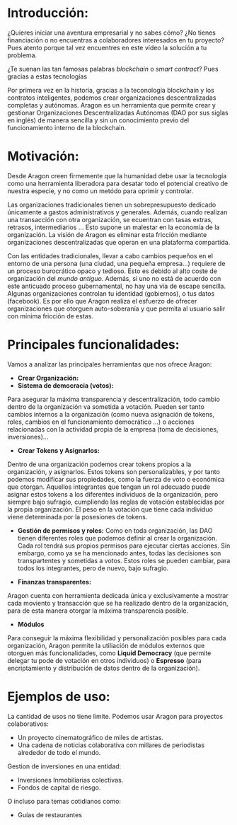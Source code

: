 <!---Vamos a recopilar información de caracter divulgativa sobre Aragon, para más adelante hacer el guión del video. --->

# Introducción:

¿Quieres iniciar una aventura empresarial y no sabes cómo? ¿No tienes financiación o no encuentras a colaboradores interesados en tu proyecto? Pues atento porque tal vez encuentres en este vídeo la solución a tu problema.

¿Te suenan las tan famosas palabras *blockchain* o *smart contract*? Pues gracias a estas tecnologías 


Por primera vez en la historia, gracias a la teconología blockchain y los contratos inteligentes, podemos crear
organizaciones descentralizadas completas y autónomas.
Aragon es un herramienta que permite crear y gestionar Organizaciones Descentralizadas Autónomas (DAO por sus siglas en inglés) de manera sencilla y sin un conocimiento previo del funcionamiento interno de la blockchain.

# Motivación:
Desde Aragon creen firmemente que la humanidad debe usar la tecnología como una herramienta liberadora para desatar todo el potencial creativo de nuestra especie, y no como un metódo para oprimir y controlar. 

Las organizaciones tradicionales tienen un sobrepresupuesto dedicado únicamente a gastos administrativos y generales. Además, cuando realizan una transacción con otra organización, se ecuentran con tasas extras, retrasos, intermediarios ... Esto supone un malestar en la economía de la organización. La visión de Aragon es eliminar esta fricción mediante organizaciones descentralizadas que operan en una plataforma compartida.

Con las entidades tradicionales, llevar a cabo cambios pequeños en el entorno de una persona (una ciudad, una pequeña empresa...) requiere de un proceso burocrático opaco y tedioso. Esto es debido al alto coste de organización del *mundo antiguo*. Además, si uno no está de acuerdo con este anticuado proceso gubernamental, no hay una vía de escape sencilla. Algunas organizaciones controlan tu identidad (gobiernos), o tus datos (facebook). Es por ello que Aragon realiza el esfuerzo de ofrecer organizaciones que otorguen auto-soberanía y que permita al usuario salir con mínima fricción de estas.

 <!--- Aqui podemos rellenar con más cosas de intensitos, que siempre gustan --->

# Principales funcionalidades:
Vamos a analizar las principales herramientas que nos ofrece Aragon:
* **Crear Organización:**  
* **Sistema de democracia (votos):**

Para asegurar la máxima transparencia y descentralización, todo cambio dentro de la organización va sometida a votación. Pueden ser tanto cambios internos a la organización (como nueva asignación de tokens, roles, cambios en el funcionamiento democrático ...) o acciones relacionadas con la actividad propia de la empresa (toma de decisiones, inversiones)...  
* **Crear Tokens y Asignarlos:** 
  
Dentro de una organización podemos crear tokens propios a la organización, y asignarlos. Estos tokens son personalizables, y por tanto podemos modificar sus propiedades, como la fuerza de voto o económica que otorgan. Aquellos integrantes que tengan un rol adecuado puede asignar estos tokens a los diferentes individuos de la organización, pero siempre bajo sufragio, cumpliendo las reglas de votación establecidas por la propia organización. El peso en la votación que tiene cada individuo viene determinada por la posesiones de tokens.

* **Gestión de permisos y roles:**
Como en toda organización, las DAO tienen diferentes roles que podemos definir al crear la organización. Cada rol tendrá sus propios permisos para ejecutar ciertas acciones. Sin embargo, como ya se ha mencionado antes, todas las decisiones son transpartentes y sometidas a votos. 
Estos roles se pueden cambiar, para todos los integrantes, pero de nuevo, bajo sufragio.


* **Finanzas transparentes:**

Aragon cuenta con herramienta dedicada única y exclusívamente a mostrar cada moviento y transacción que se ha realizado dentro de la organización, para de esta manera otorgar la máxima transparencia posible.
* **Módulos**

Para conseguir la máxima flexibilidad y personalización posibles para cada organización, Aragon permite la utiliación de módulos externos que otorguen más funcionalidades, como **Liquid Democracy** (que permite delegar tu pode de votación en otros individuos) o **Espresso** (para encriptamiento y distribución de datos dentro de la organización).



# Ejemplos de uso:
<!---Los he sacado de DaoStack, pero se pueden hacer igual con Aragon--->

La cantidad de usos no tiene limite. Podemos usar Aragon para proyectos colaborativos:
* Un proyecto cinematográfico de miles de artistas.
* Una cadena de noticias colaborativa con millares de periodistas alrededor de todo el mundo.

Gestion de inversiones en una entidad:
* Inversiones Inmobiliarias colectivas.
* Fondos de capital de riesgo.


O incluso para temas cotidianos como:
* Guías de restaurantes